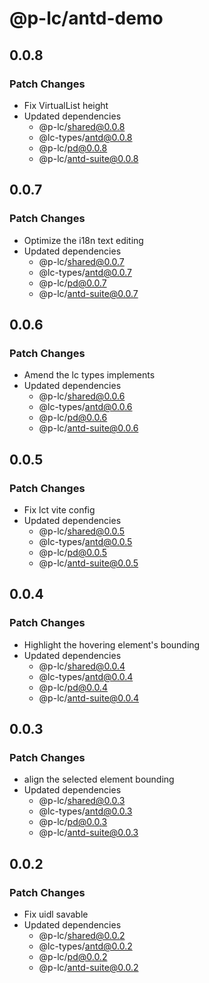 # @p-lc/antd-demo

## 0.0.8

### Patch Changes

- Fix VirtualList height
- Updated dependencies
  - @p-lc/shared@0.0.8
  - @lc-types/antd@0.0.8
  - @p-lc/pd@0.0.8
  - @p-lc/antd-suite@0.0.8

## 0.0.7

### Patch Changes

- Optimize the i18n text editing
- Updated dependencies
  - @p-lc/shared@0.0.7
  - @lc-types/antd@0.0.7
  - @p-lc/pd@0.0.7
  - @p-lc/antd-suite@0.0.7

## 0.0.6

### Patch Changes

- Amend the lc types implements
- Updated dependencies
  - @p-lc/shared@0.0.6
  - @lc-types/antd@0.0.6
  - @p-lc/pd@0.0.6
  - @p-lc/antd-suite@0.0.6

## 0.0.5

### Patch Changes

- Fix lct vite config
- Updated dependencies
  - @p-lc/shared@0.0.5
  - @lc-types/antd@0.0.5
  - @p-lc/pd@0.0.5
  - @p-lc/antd-suite@0.0.5

## 0.0.4

### Patch Changes

- Highlight the hovering element's bounding
- Updated dependencies
  - @p-lc/shared@0.0.4
  - @lc-types/antd@0.0.4
  - @p-lc/pd@0.0.4
  - @p-lc/antd-suite@0.0.4

## 0.0.3

### Patch Changes

- align the selected element bounding
- Updated dependencies
  - @p-lc/shared@0.0.3
  - @lc-types/antd@0.0.3
  - @p-lc/pd@0.0.3
  - @p-lc/antd-suite@0.0.3

## 0.0.2

### Patch Changes

- Fix uidl savable
- Updated dependencies
  - @p-lc/shared@0.0.2
  - @lc-types/antd@0.0.2
  - @p-lc/pd@0.0.2
  - @p-lc/antd-suite@0.0.2

